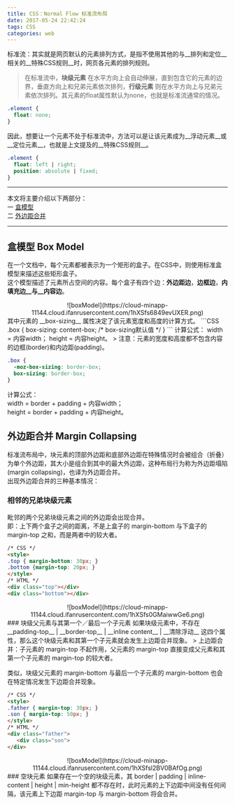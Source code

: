 ```yaml
---
title: CSS：Normal Flow 标准流布局
date: 2017-05-24 22:42:24
tags: CSS
categories: web
---
```


 标准流：其实就是网页默认的元素排列方式，是指不使用其他的与__排列和定位__相关的__特殊CSS规则__时，网页各元素的排列规则。
 <!-- more -->  
 > 在标准流中，__块级元素__ 在水平方向上会自动伸展，直到包含它的元素的边界，垂直方向上和兄弟元素依次排列，__行级元素__ 则在水平方向上与兄弟元素依次排列。其元素的float属性默认为none，也就是标准流通常的情况。

 ```CSS
 .element {
   float: none;
 }
 ```
因此，想要让一个元素不处于标准流中，方法可以是让该元素成为__浮动元素__或__定位元素__，也就是上文提及的__特殊CSS规则__。
```CSS
.element {
  float: left | right;
  position: absolute | fixed;
}
```
***
本文将主要介绍以下两部分：  
一 [盒模型](#boxModel)  
二 [外边距合并](#marginCollapsing)
***
## <span id="boxModel">盒模型 Box Model</span>
在一个文档中，每个元素都被表示为一个矩形的盒子。在CSS中，则使用标准盒模型来描述这些矩形盒子。  
这个模型描述了元素所占空间的内容。每个盒子有四个边：__外边距边__，__边框边__，__内填充边__与__内容边__。
<div align="center">
![boxModel](https://cloud-minapp-11144.cloud.ifanrusercontent.com/1hXSfs6849evUXER.png)
</div>
其中元素的 __box-sizing__ 属性决定了该元素宽度和高度的计算方式。
```CSS
.box {
  box-sizing: content-box; /* box-sizing默认值 */
}
```
计算公式：  
width = 内容width；  
height = 内容height。  
> 注意：元素的宽度和高度都不包含内容的边框(border)和内边距(padding)。

```CSS
.box {
  -moz-box-sizing: border-box;
  box-sizing: border-box;
}
```
计算公式：  
width = border + padding + 内容width；  
height = border + padding + 内容height。

## <span id="marginCollapsing">外边距合并 Margin Collapsing</span>
标准流布局中，块元素的顶部外边距和底部外边距在特殊情况时会被组合（折叠）为单个外边距，其大小是组合到其中的最大外边距，这种布局行为称为外边距塌陷(margin collapsing)，也译为外边距合并。  
出现外边距合并的三种基本情况：
### 相邻的兄弟块级元素
毗邻的两个兄弟块级元素之间的外边距会出现合并。  
即：上下两个盒子之间的距离，不是上盒子的 margin-bottom 与下盒子的 margin-top 之和，而是两者中的较大者。
```HTML
/* CSS */
<style>
.top { margin-bottom: 30px; }
.bottom {margin-top: 20px; }
</style>
/* HTML */
<div class="top"></div>
<div class="bottom"></div>
```
<div align="center">
![boxModel](https://cloud-minapp-11144.cloud.ifanrusercontent.com/1hXSfs0GMaiwwGe6.png)
</div>
### 块级父元素与其第一个／最后一个子元素
如果块级元素中，不存在 __padding-top__ | __border-top__ | __inline content__ | __清除浮动__ 这四个属性，那么这个块级元素和其第一个子元素就会发生上边距合并现象。  
> 上边距合并：子元素的 margin-top 不起作用，父元素的 margin-top 直接变成父元素和其第一个子元素的 margin-top 的较大者。  

类似，块级父元素的 margin-bottom 与最后一个子元素的 margin-bottom 也会在特定情况发生下边距合并现象。
```HTML
/* CSS */
<style>
.father { margin-top: 30px; }
.son { margin-top: 50px; }
</style>
/* HTML */
<div class="father">
   <div class="son">
</div>
```
<div align="center">
![boxModel](https://cloud-minapp-11144.cloud.ifanrusercontent.com/1hXSfsl2BV0BAfOg.png)
</div>
### 空块元素
如果存在一个空的块级元素，其 border | padding | inline-content | height | min-height 都不存在时，此时元素的上下边距中间没有任何间隔，该元素上下边距 margin-top 与 margin-bottom 将会合并。
